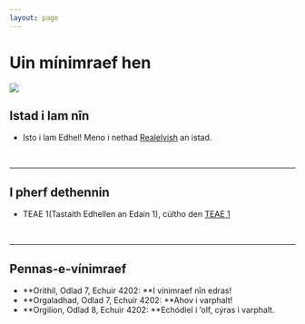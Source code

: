 ```yaml
---
layout: page
---
```


# Uin mínimraef hen

<img src="https://kinnuch.github.io/Lothlorien.png">

## Istad i lam nîn

- Isto i lam Edhel! Meno i nethad [Realelvish](https://academy.realelvish.net) an istad.

<br>

---

## I pherf dethennin

- TEAE 1(Tastaith Edhellen an Edain 1), cúltho den [TEAE 1](https://kinnuch.github.io/file/TEAE1.pdf)

<br>

---

## Pennas-e-vínimraef

- **Orithil, Odlad 7, Echuir 4202: **I vínimraef nîn edras!
- **Orgaladhad, Odlad 7, Echuir 4202: **Ahov i varphalt!
- **Orgilion, Odlad 8, Echuir 4202: **Echódiel i ’olf, cýras i varphalt.
